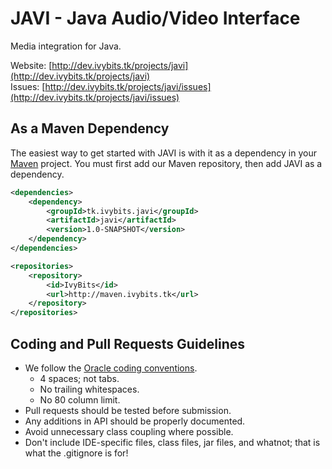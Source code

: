 JAVI - Java Audio/Video Interface
=================================

Media integration for Java.

Website: [http://dev.ivybits.tk/projects/javi](http://dev.ivybits.tk/projects/javi)
<br>
Issues: [http://dev.ivybits.tk/projects/javi/issues](http://dev.ivybits.tk/projects/javi/issues)

As a Maven Dependency
---------------------

The easiest way to get started with JAVI is with it as a dependency in your [Maven](http://maven.apache.org/download.html) project.
You must first add our Maven repository, then add JAVI as a dependency.

```xml
<dependencies>
    <dependency>
        <groupId>tk.ivybits.javi</groupId>
        <artifactId>javi</artifactId>
        <version>1.0-SNAPSHOT</version>
    </dependency>
</dependencies>

<repositories>
    <repository>
        <id>IvyBits</id>
        <url>http://maven.ivybits.tk</url>
    </repository>
</repositories>
```

Coding and Pull Requests Guidelines
-----------------------------------

* We follow the [Oracle coding conventions](http://www.oracle.com/technetwork/java/codeconv-138413.html).
  * 4 spaces; not tabs.
  * No trailing whitespaces.
  * No 80 column limit.
* Pull requests should be tested before submission.
* Any additions in API should be properly documented.
* Avoid unnecessary class coupling where possible.
* Don't include IDE-specific files, class files, jar files, and whatnot; that is what the .gitignore is for!
